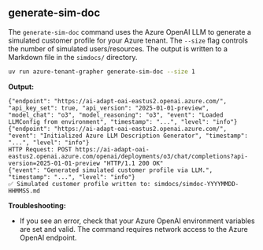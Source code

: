 ## generate-sim-doc

The `generate-sim-doc` command uses the Azure OpenAI LLM to generate a simulated customer profile for your Azure tenant. The `--size` flag controls the number of simulated users/resources. The output is written to a Markdown file in the `simdocs/` directory.

```bash
uv run azure-tenant-grapher generate-sim-doc --size 1
```

**Output:**
```text
{"endpoint": "https://ai-adapt-oai-eastus2.openai.azure.com/", "api_key_set": true, "api_version": "2025-01-01-preview", "model_chat": "o3", "model_reasoning": "o3", "event": "Loaded LLMConfig from environment", "timestamp": "...", "level": "info"}
{"endpoint": "https://ai-adapt-oai-eastus2.openai.azure.com/", "event": "Initialized Azure LLM Description Generator", "timestamp": "...", "level": "info"}
HTTP Request: POST https://ai-adapt-oai-eastus2.openai.azure.com/openai/deployments/o3/chat/completions?api-version=2025-01-01-preview "HTTP/1.1 200 OK"
{"event": "Generated simulated customer profile via LLM.", "timestamp": "...", "level": "info"}
✅ Simulated customer profile written to: simdocs/simdoc-YYYYMMDD-HHMMSS.md
```

**Troubleshooting:**
- If you see an error, check that your Azure OpenAI environment variables are set and valid. The command requires network access to the Azure OpenAI endpoint.
